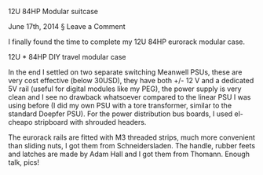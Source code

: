 12U 84HP Modular suitcase

June 17th, 2014 § Leave a Comment

I finally found the time to complete my 12U 84HP eurorack modular case.

12U * 84HP DIY travel modular case

 

In the end I settled on two separate switching Meanwell PSUs, these are very cost effective (below 30USD), they have both +/- 12 V and a dedicated 5V rail (useful for digital modules like my PEG), the power supply is very clean and I see no drawback whatsoever compared to the linear PSU I was using before (I did my own PSU with a tore transformer, similar to the standard Doepfer PSU). For the power distribution bus boards, I used el-cheapo stripboard with shrouded headers.

The eurorack rails are fitted with M3 threaded strips, much more convenient than sliding nuts, I got them from Schneidersladen. The handle, rubber feets and latches are made by Adam Hall and I got them from Thomann. Enough talk, pics!